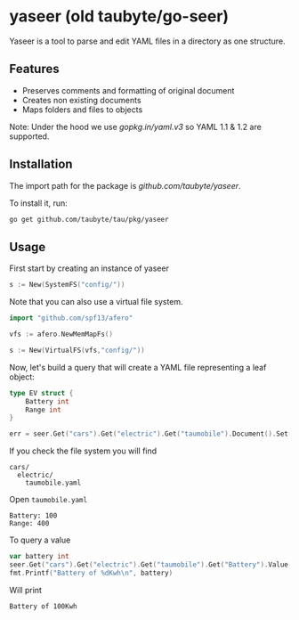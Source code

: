 # yaseer (old taubyte/go-seer)

Yaseer is a tool to parse and edit YAML files in a directory as one structure.

## Features
 - Preserves comments and formatting of original document
 - Creates non existing documents
 - Maps folders and files to objects


Note: Under the hood we use *gopkg.in/yaml.v3* so YAML 1.1 & 1.2 are supported.

## Installation
The import path for the package is *github.com/taubyte/yaseer*.

To install it, run:
```bash
go get github.com/taubyte/tau/pkg/yaseer
```

## Usage
First start by creating an instance of yaseer
```go
s := New(SystemFS("config/"))
```

Note that you can also use a virtual file system.
```go
import "github.com/spf13/afero"

vfs := afero.NewMemMapFs()

s := New(VirtualFS(vfs,"config/"))
```

Now, let's build a query that will create a YAML file representing a leaf object:
```go
type EV struct {
    Battery int
    Range int
}

err = seer.Get("cars").Get("electric").Get("taumobile").Document().Set(EV{Battery: 100, Range:400}).Commit()
```

If you check the file system you will find
```
cars/
  electric/
    taumobile.yaml
```

Open `taumobile.yaml`
```
Battery: 100
Range: 400
```

To query a value

```go
var battery int
seer.Get("cars").Get("electric").Get("taumobile").Get("Battery").Value(&battery)
fmt.Printf("Battery of %dKwh\n", battery)
```

Will print
```
Battery of 100Kwh
```
